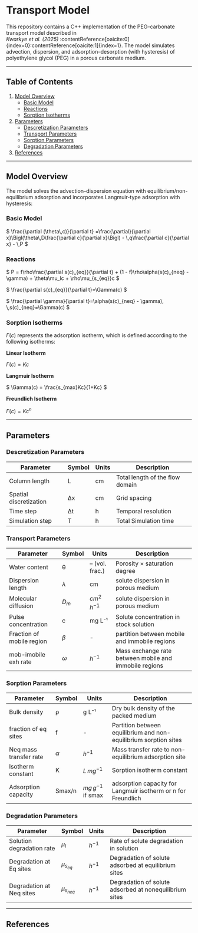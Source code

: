 # Transport Model

This repository contains a C++ implementation of the PEG–carbonate transport model described in  
*Kwarkye et al. (2025)* :contentReference[oaicite:0]{index=0}:contentReference[oaicite:1]{index=1}. The model simulates advection, dispersion, and adsorption–desorption (with hysteresis) of polyethylene glycol (PEG) in a porous carbonate medium.

---

## Table of Contents

1. [Model Overview](#model-overview)
   - [Basic Model](#basic-model)
   - [Reactions](reactions)
   - [Sorption Isotherms](sorption-isotherms)  
3. [Parameters](#parameters)  
   - [Descretization Parameters](#descretization-parameters)  
   - [Transport Parameters](#transport-parameters)  
   - [Sorption Parameters](#sorption-parameters)  
   - [Degradation Parameters](#degradation-parameters)  
5. [References](#references)  

---

## Model Overview

The model solves the advection–dispersion equation with equilibrium/non-equilibrium adsorption and incorporates Langmuir-type adsorption with hysteresis:

### Basic Model 

$`
\frac{\partial (\theta\,c)}{\partial t} =\frac{\partial}{\partial x}\Bigl(\theta\,D\frac{\partial c}{\partial x}\Bigl) - 
\,q\frac{\partial c}{\partial x} - \,P
`$


### Reactions

$`
P = f\rho\frac{\partial s(c)_{eq}}{\partial t} + (1 - f)\rho\alpha(s(c)_{neq} - \gamma) + \theta\mu_lc + \rho\mu_{s_{eq}}c
`$

$`
\frac{\partial s(c)_{eq}}{\partial t}=\Gamma(c)
`$

$`
\frac{\partial \gamma}{\partial t}=\alpha(s(c)_{neq} - \gamma), \,s(c)_{neq}=\Gamma(c)
`$

### Sorption Isotherms

$`\Gamma(c)`$ represents the adsorption isotherm, which is defined according to the following isotherms:

**Linear Isotherm**

$`
\Gamma(c) = Kc
`$

**Langmuir Isotherm**

$`
\Gamma(c) = \frac{s_{max}Kc}{1+Kc}
`$

**Freundlich Isotherm**

$`
\Gamma(c) = Kc^n
`$

---

## Parameters

### Descretization Parameters

| Parameter | Symbol | Units        | Description                                |
|-----------|--------|--------------|--------------------------------------------|
| Column length             | L      | cm           | Total length of the flow domain            |
| Spatial discretization    | Δx     | cm           | Grid spacing                               |
| Time step                 | Δt     | h            | Temporal resolution                        |
| Simulation step                 | T     | h            | Total Simulation time                        |


### Transport Parameters

| Parameter | Symbol | Units        | Description                                |
|-----------|--------|--------------|--------------------------------------------|
| Water content             | θ      | – (vol. frac.)   | Porosity × saturation degree             |
| Dispersion length              |$`\lambda`$      | cm         | solute dispersion in porous medium      |
| Molecular diffusion              |$`D_m`$      | $`cm^2\, h^{-1}`$         | solute dispersion in porous medium      |
| Pulse concentration             | c      | mg L⁻¹           | Solute concentration in stock solution            |
| Fraction of mobile region    | $`\beta`$     | -           | partition between mobile and immobile regions                               |
| mob-imobile exh rate                 | $`\omega`$     | $`h^{-1}`$            | Mass exchange rate between mobile and immobile regions                        |

### Sorption Parameters

| Parameter | Symbol | Units        | Description                                |
|-----------|--------|--------------|--------------------------------------------|
| Bulk density              | ρ      | g L⁻¹         | Dry bulk density of the packed medium      |
| fraction of eq sites             | f      | -           | Partition between equilibrium and non-equilibrium sorption sites            |
| Neq mass transfer rate    | $`\alpha`$     | $`h^{-1}`$           | Mass transfer rate to non-equilibrium adsorption site                               |
| Isotherm constant                 | K     | $`L\, mg^{-1}`$            | Sorption isotherm constant                        |
| Adsorption capacity                 | Smax/n     | $`mg\, g^{-1}`$ if smax            | adsorption capacity for Langmuir isotherm or n for Freundlich                        |

### Degradation Parameters

| Parameter | Symbol | Units        | Description                                |
|-----------|--------|--------------|--------------------------------------------|
| Solution degradation rate             | $`\mu_l`$      | $`h^{-1}`$   | Rate of solute degradation in solution             |
| Degradation at Eq sites              | $`\mu_{s_{eq}}`$      | $`h^{-1}`$         | Degradation of solute adsorbed at equilibrium sites      |
| Degradation at Neq sites              | $`\mu_{s_{neq}}`$      | $`h^{-1}`$         | Degradation of solute adsorbed at nonequilibrium sites      |

---

## References

